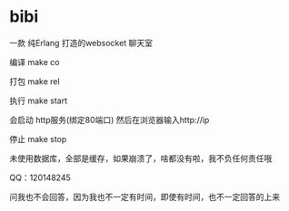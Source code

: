 # bibi
一款 纯Erlang 打造的websocket 聊天室


编译 make co

打包 make rel 

执行 make start 

会启动 http服务(绑定80端口) 然后在浏览器输入http://ip

停止 make stop

未使用数据库，全部是缓存，如果崩溃了，啥都没有啦，我不负任何责任哦

QQ：120148245  

问我也不会回答，因为我也不一定有时间，即使有时间，也不一定回答的上来
